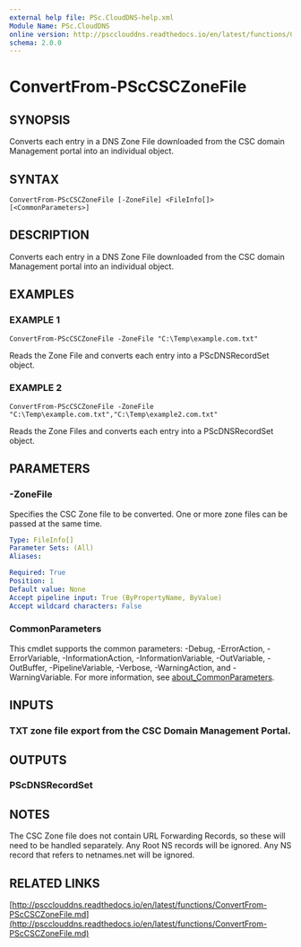 ```yaml
---
external help file: PSc.CloudDNS-help.xml
Module Name: PSc.CloudDNS
online version: http://pscclouddns.readthedocs.io/en/latest/functions/ConvertFrom-PScCSCZoneFile.md
schema: 2.0.0
---
```


# ConvertFrom-PScCSCZoneFile

## SYNOPSIS
Converts each entry in a DNS Zone File downloaded from the CSC domain Management portal into an individual object.

## SYNTAX

```
ConvertFrom-PScCSCZoneFile [-ZoneFile] <FileInfo[]> [<CommonParameters>]
```

## DESCRIPTION
Converts each entry in a DNS Zone File downloaded from the CSC domain Management portal into an individual object.

## EXAMPLES

### EXAMPLE 1
```
ConvertFrom-PScCSCZoneFile -ZoneFile "C:\Temp\example.com.txt"
```

Reads the Zone File and converts each entry into a PScDNSRecordSet object.

### EXAMPLE 2
```
ConvertFrom-PScCSCZoneFile -ZoneFile "C:\Temp\example.com.txt","C:\Temp\example2.com.txt"
```

Reads the Zone Files and converts each entry into a PScDNSRecordSet object.

## PARAMETERS

### -ZoneFile
Specifies the CSC Zone file to be converted.
One or more zone files can be passed at the same time.

```yaml
Type: FileInfo[]
Parameter Sets: (All)
Aliases:

Required: True
Position: 1
Default value: None
Accept pipeline input: True (ByPropertyName, ByValue)
Accept wildcard characters: False
```

### CommonParameters
This cmdlet supports the common parameters: -Debug, -ErrorAction, -ErrorVariable, -InformationAction, -InformationVariable, -OutVariable, -OutBuffer, -PipelineVariable, -Verbose, -WarningAction, and -WarningVariable. For more information, see [about_CommonParameters](http://go.microsoft.com/fwlink/?LinkID=113216).

## INPUTS

### TXT zone file export from the CSC Domain Management Portal.
## OUTPUTS

### PScDNSRecordSet
## NOTES
The CSC Zone file does not contain URL Forwarding Records, so these will need to be handled separately.
Any Root NS records will be ignored.
Any NS record that refers to netnames.net will be ignored.

## RELATED LINKS

[http://pscclouddns.readthedocs.io/en/latest/functions/ConvertFrom-PScCSCZoneFile.md](http://pscclouddns.readthedocs.io/en/latest/functions/ConvertFrom-PScCSCZoneFile.md)

